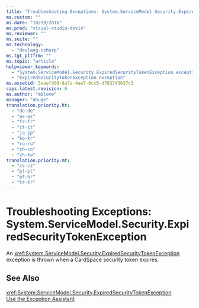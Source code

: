 ```yaml
---
title: "Troubleshooting Exceptions: System.ServiceModel.Security.ExpiredSecurityTokenException"
ms.custom: ""
ms.date: "10/19/2016"
ms.prod: "visual-studio-dev14"
ms.reviewer: ""
ms.suite: ""
ms.technology: 
  - "devlang-csharp"
ms.tgt_pltfrm: ""
ms.topic: "article"
helpviewer_keywords: 
  - "System.ServiceModel.Security.ExpiredSecurityTokenException exception"
  - "ExpiredSecurityTokenException exception"
ms.assetid: 5eaef980-8a7a-4ae7-8cc5-d783743637c3
caps.latest.revision: 6
ms.author: "mblome"
manager: "douge"
translation.priority.ht: 
  - "de-de"
  - "es-es"
  - "fr-fr"
  - "it-it"
  - "ja-jp"
  - "ko-kr"
  - "ru-ru"
  - "zh-cn"
  - "zh-tw"
translation.priority.mt: 
  - "cs-cz"
  - "pl-pl"
  - "pt-br"
  - "tr-tr"
---
```

# Troubleshooting Exceptions: System.ServiceModel.Security.ExpiredSecurityTokenException
An <xref:System.ServiceModel.Security.ExpiredSecurityTokenException> exception is thrown when a CardSpace security token expires.  
  
## See Also  
 <xref:System.ServiceModel.Security.ExpiredSecurityTokenException>   
 [Use the Exception Assistant](../Topic/How%20to:%20Use%20the%20Exception%20Assistant.md)